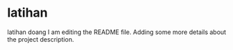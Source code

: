 # latihan
latihan doang
I am editing the README file. Adding some more details about the project description.
